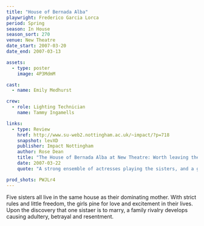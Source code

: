 ```yaml
---
title: "House of Bernada Alba"
playwright: Frederico Garcia Lorca
period: Spring
season: In House
season_sort: 270
venue: New Theatre
date_start: 2007-03-20
date_end: 2007-03-13

assets:
  - type: poster
    image: 4P3MdmM

cast:
  - name: Emily Medhurst

crew: 
  - role: Lighting Technician
    name: Tammy Ingamells

links:
  - type: Review
    href: http://www.su-web2.nottingham.ac.uk/~impact/?p=718
    snapshot: levXD
    publisher: Impact Nottingham
    author: Rose Dean
    title: "The House of Bernada Alba at New Theatre: Worth leaving the house for..."
    date: 2007-03-22
    quote: "A strong ensemble of actresses playing the sisters, and a genuinely intimidating Bernada make this already excellent play come to life. A must see."

prod_shots: PWJLr4
---
```


Five sisters all live in the same house as their dominating mother. With strict rules and little freedom, the girls pine for love and excitement in their lives. Upon the discovery that one sistaer is to marry, a family rivalry develops causing adultery, betrayal and resentment.
